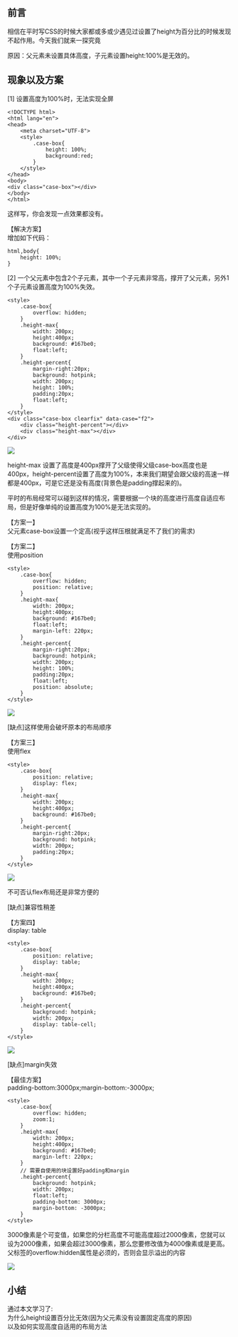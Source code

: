 ## 前言
相信在平时写CSS的时候大家都或多或少遇见过设置了height为百分比的时候发现不起作用。今天我们就来一探究竟

原因：父元素未设置具体高度，子元素设置height:100%是无效的。

## 现象以及方案

[1] 设置高度为100%时，无法实现全屏
```
<!DOCTYPE html>
<html lang="en">
<head>
    <meta charset="UTF-8">
    <style>
        .case-box{
            height: 100%;
            background:red;
        }
    </style>
</head>
<body>
<div class="case-box"></div>
</body>
</html>
```

这样写，你会发现一点效果都没有。

【解决方案】  
增加如下代码：  
```
html,body{
    height: 100%;
}
```


[2] 一个父元素中包含2个子元素，其中一个子元素非常高，撑开了父元素，另外1个子元素设置高度为100%失效。
```
<style>
    .case-box{
        overflow: hidden;
    }
    .height-max{
        width: 200px;
        height:400px;
        background: #167be0;
        float:left;
    }
    .height-percent{
        margin-right:20px;
        background: hotpink;
        width: 200px;
        height: 100%;
        padding:20px;
        float:left;
    }
</style>
<div class="case-box clearfix" data-case="f2">
    <div class="height-percent"></div>
    <div class="height-max"></div>
</div>
```
![](./image/45.png)


height-max 设置了高度是400px撑开了父级使得父级case-box高度也是400px，height-percent设置了高度为100%，本来我们期望会跟父级的高速一样都是400px，可是它还是没有高度(背景色是padding撑起来的)。

平时的布局经常可以碰到这样的情况，需要根据一个块的高度进行高度自适应布局，但是好像单纯的设置高度为100%是无法实现的。

【方案一】  
父元素case-box设置一个定高(视乎这样压根就满足不了我们的需求)

【方案二】  
使用position
```
<style>
    .case-box{
        overflow: hidden;
        position: relative;
    }
    .height-max{
        width: 200px;
        height:400px;
        background: #167be0;
        float:left;
        margin-left: 220px;
    }
    .height-percent{
        margin-right:20px;
        background: hotpink;
        width: 200px;
        height: 100%;
        padding:20px;
        float:left;
        position: absolute;
    }
</style>
```

![](./image/46.png)

[缺点]这样使用会破坏原本的布局顺序

【方案三】  
使用flex
```
<style>
    .case-box{
        position: relative;
        display: flex;
    }
    .height-max{
        width: 200px;
        height:400px;
        background: #167be0;
    }
    .height-percent{
        margin-right:20px;
        background: hotpink;
        width: 200px;
        padding:20px;
    }
</style>
```

![](./image/46.png)


不可否认flex布局还是非常方便的

[缺点]兼容性稍差

【方案四】  
display: table

```
<style>
    .case-box{
        position: relative;
        display: table;
    }
    .height-max{
        width: 200px;
        height:400px;
        background: #167be0;
    }
    .height-percent{
        background: hotpink;
        width: 200px;
        display: table-cell;
    }
</style>
```

![](./image/47.png)


[缺点]margin失效

【最佳方案】  
padding-bottom:3000px;margin-bottom:-3000px;

```
<style>
    .case-box{
        overflow: hidden;
        zoom:1;
    }
    .height-max{
        width: 200px;
        height:400px;
        background: #167be0;
        margin-left: 220px;
    }
    // 需要自使用的块设置好padding和margin
    .height-percent{
        background: hotpink;
        width: 200px;
        float:left;
        padding-bottom: 3000px;
        margin-bottom: -3000px;
    }
</style>
```
3000像素是个可变值，如果您的分栏高度不可能高度超过2000像素，您就可以设为2000像素，如果会超过3000像素，那么您要修改值为4000像素或是更高。  
父标签的overflow:hidden属性是必须的，否则会显示溢出的内容

![](./image/48.png)

## 小结
通过本文学习了:  
为什么height设置百分比无效(因为父元素没有设置固定高度的原因)  
以及如何实现高度自适用的布局方法
